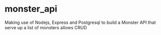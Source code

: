 # monster_api
Making use of Nodejs, Express and Postgresql to build a Monster API that serve up a list of monsters allows CRUD
